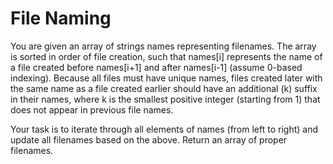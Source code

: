 <h1>File Naming
</h1>
<p>You are given an array of strings names representing filenames. The array is sorted in order of file creation, such that names[i] represents the name of a file created before names[i+1] and after names[i-1] (assume 0-based indexing). Because all files must have unique names, files created later with the same name as a file created earlier should have an additional (k) suffix in their names, where k is the smallest positive integer (starting from 1) that does not appear in previous file names.

Your task is to iterate through all elements of names (from left to right) and update all filenames based on the above. Return an array of proper filenames.</p>
